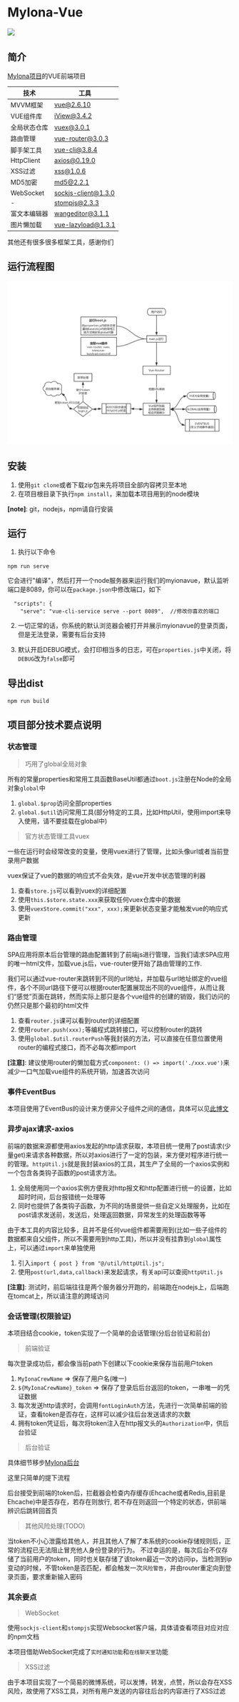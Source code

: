 # MyIona-Vue

<a title="Hits" target="_blank" href="https://github.com/b3log/hits"><img src="https://hits.b3log.org/myionavue/hits.svg"></a>

## 简介

[MyIona项目](https://github.com/zazaluMonster/MyIona)的VUE前端项目

技术 | 工具
----|------
MVVM框架 | vue@2.6.10
VUE组件库 | iView@3.4.2
全局状态仓库 | vuex@3.0.1
路由管理 | vue-router@3.0.3
脚手架工具 | vue-cli@3.8.4
HttpClient | axios@0.19.0
XSS过滤 | xss@1.0.6
MD5加密 | md5@2.2.1
WebSocket | sockjs-client@1.3.0
- | stompjs@2.3.3
富文本编辑器 | wangeditor@3.1.1
图片懒加载 | vue-lazyload@1.3.1

其他还有很多很多框架工具，感谢你们

## 运行流程图

<img src="src/assets/images/MyIonaVue运行流程图.png">

## 安装

1. 使用`git clone`或者下载zip包来先将项目全部内容拷贝至本地
2. 在项目根目录下执行`npm install`，来加载本项目用到的node模块

**[note]**: git，nodejs，npm请自行安装

## 运行


1. 执行以下命令

```
npm run serve
```

它会进行"编译"，然后打开一个node服务器来运行我们的myionavue，默认监听端口是8089，你可以在`package.json`中修改端口，如下
```
  "scripts": {
    "serve": "vue-cli-service serve --port 8089",  //修改你喜欢的端口
```

2. 一切正常的话，你系统的默认浏览器会被打开并展示myionavue的登录页面，但是无法登录，需要有后台支持

3. 默认开启DEBUG模式，会打印相当多的日志，可在`properties.js`中关闭，将`DEBUG`改为`false`即可

## 导出dist

```
npm run build
```

## 项目部分技术要点说明

### 状态管理

>巧用了global全局对象

所有的常量properties和常用工具函数BaseUtil都通过`boot.js`注册在Node的全局对象`global`中

1. `global.$prop`访问全部properties
2. `global.$util`访问常用工具(部分特定的工具，比如HttpUtil，使用import来导入使用，请不要挂载在global中)

>官方状态管理工具vuex

一些在运行时会经常改变的变量，使用vuex进行了管理，比如头像url或者当前登录用户数据

vuex保证了vue的数据的响应式不会失效，是vue开发中状态管理的利器

1. 查看`store.js`可以看到vuex的详细配置
2. 使用`this.$store.state.xxx`来获取任何vuex仓库中的数据
3. 使用`vuexStore.commit("xxx", xxx);`来更新状态变量才能触发vue的响应式更新

### 路由管理

SPA应用将原本后台管理的路由配置转到了前端js进行管理，当我们请求SPA应用的唯一html文件，加载vue.js后，vue-router便开始了路由管理的工作.

我们可以通过vue-router来跳转到不同的url地址，并加载与url地址绑定的vue组件，各个不同url路径下便可以根据router配置展现出不同的vue组件，从而让我们“感觉”页面在跳转，然而实际上那只是各个vue组件的创建的销毁，我们访问的仍然只是那个最初的html文件

1. 查看`router.js`课可以看到router的详细配置
2. 使用`router.push(xxx);`等编程式跳转接口，可以控制router的跳转
3. 使用`global.$util.routerPush`等我封装的方法，可以直接在任意位置使用router的编程式接口，而不必每次都import

**[注意]**: 建议使用router的懒加载方式`component: () => import('./xxx.vue')`来减少一口气加载vue组件的系统开销，加速首次访问

### 事件EventBus

本项目使用了EventBus的设计来方便非父子组件之间的通信，具体可以见[此博文](https://medium.com/@andrejsabrickis/https-medium-com-andrejsabrickis-create-simple-eventbus-to-communicate-between-vue-js-components-cdc11cd59860)

### 异步ajax请求-axios

前端的数据来源都使用axios发起的http请求获取，本项目统一使用了post请求(少量get)来请求各种数据，所以对axios进行了一定的包装，来方便对程序进行统一的管理。`httpUtil.js`就是我封装axios的工具，其生产了全局的一个axios实例和一个包含各类钩子函数的post请求方法。

1. 全局使用同一个axios实例方便我对http报文和http配置进行统一的设置，比如超时时间，后台报错统一处理等
2. 同时也提供了各类钩子函数，为不同的场景提供一些自定义处理服务，比如在post请求发送前，发送后，处理返回数据，异常发生的处理函数等等

由于本工具的内容比较多，且并不是任何vue组件都需要用到(比如一些子组件的数据都来自父组件，所以不需要用到http工具)，所以并没有挂靠到`global`属性上，可以通过`import`来单独使用

1. 引入`import { post } from "@/util/httpUtil.js";`
2. 使用`post(url,data,callback)`来发起请求，有关api可以查阅`httpUtil.js`

**[注意]**: 测试时，前后端往往是两个服务器分开跑的，前端跑在nodejs上，后端跑在tomcat上，所以请注意的跨域访问

### 会话管理(权限验证)

本项目结合cookie，token实现了一个简单的会话管理(分后台验证和前台)

> 前端验证

每次登录成功后，都会像当前path下创建以下cookie来保存当前用户token
1. `MyIonaCrewName` => 保存了用户名(唯一)
2. `${MyIonaCrewName}_token` => 保存了登录后后台返回的token，一串唯一的凭证数据
3. 每次发送http请求时，会调用`fontLoginAuth`方法，先进行一次简单前端的验证，查看token是否存在，这样可以减少往后台发送请求的次数
4. 拥有token凭证后，每次将token注入在http报文头的`Authorization`中，供后台验证

> 后台验证

具体细节移步[MyIona后台](https://github.com/zazaluMonster/MyIona)

这里只简单的提下流程

后台接受到前端的token后，拦截器会检查内存缓存(Ehcache或者Redis,目前是Ehcache)中是否存在，若存在则放行, 若不存在则返回一个特定的状态，供前端辨识后跳转回首页

> 其他风险处理(TODO)

当token不小心泄露给其他人，并且其他人了解了本系统的cookie存储规则后，正常的流程已无法阻止冒充他人身份登录的行为。
不过幸运的是，每次后台不仅存储了当前用户的token，同时也关联存储了该token最近一次的访问ip，当检测到ip变动的时候，不管token是否匹配，都会触发一次`风险警告`，并由router重定向到登录页面，要求重新输入密码

### 其余要点

> WebSocket

使用`sockjs-client`和`stompjs`实现Websocket客户端，具体请查看项目对应对应的npm文档

本项目借助WebSocket完成了`实时通知功能`和`在线聊天室`功能

> XSS过滤

由于本项目实现了一个简易的微博系统，可以发博，转发，点赞，所以会存在XSS风险，故使用了XSS工具，对所有用户发送的内容往后台的内容进行了XSS过滤